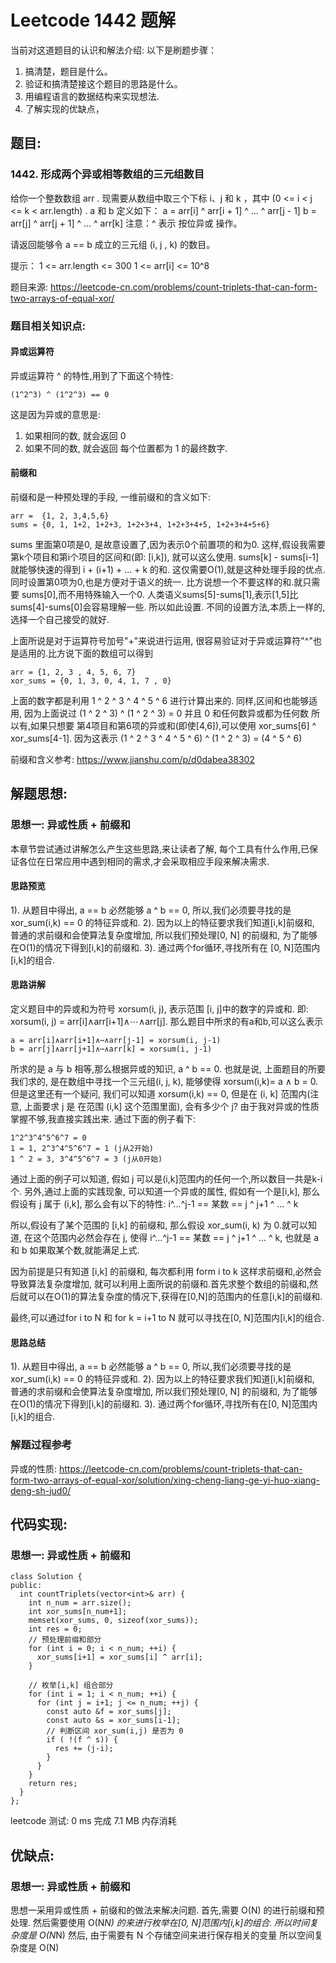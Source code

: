 # Leetcode 1442 题解

当前对这道题目的认识和解法介绍:
以下是刷题步骤：
1. 搞清楚，题目是什么。
2. 验证和搞清楚接这个题目的思路是什么。
3. 用编程语言的数据结构来实现想法.
4. 了解实现的优缺点，

## 题目:

### 1442. 形成两个异或相等数组的三元组数目
给你一个整数数组 arr .
现需要从数组中取三个下标 i、j 和 k ，其中 (0 <= i < j <= k < arr.length) .
a 和 b 定义如下：
a = arr[i] ^ arr[i + 1] ^ ... ^ arr[j - 1]
b = arr[j] ^ arr[j + 1] ^ ... ^ arr[k]
注意：^ 表示 按位异或 操作。

请返回能够令 a == b 成立的三元组 (i, j , k) 的数目。

提示：
1 <= arr.length <= 300
1 <= arr[i] <= 10^8

题目来源:
https://leetcode-cn.com/problems/count-triplets-that-can-form-two-arrays-of-equal-xor/

### 题目相关知识点:

#### 异或运算符
异或运算符 ^ 的特性,用到了下面这个特性:
```
(1^2^3) ^ (1^2^3) == 0
```
这是因为异或的意思是: 
1) 如果相同的数, 就会返回 0
2) 如果不同的数, 就会返回 每个位置都为 1 的最终数字.

#### 前缀和
前缀和是一种预处理的手段, 一维前缀和的含义如下:
```
arr =  {1, 2, 3,4,5,6}
sums = {0, 1, 1+2, 1+2+3, 1+2+3+4, 1+2+3+4+5, 1+2+3+4+5+6}
```
sums 里面第0项是0, 是故意设置了,因为表示0个前置项的和为0.
这样,假设我需要第k个项目和第i个项目的区间和(即: [i,k]), 就可以这么使用.
sums[k] - sums[i-1]
就能够快速的得到 i + (i+1) + ... + k 的和. 
这仅需要O(1),就是这种处理手段的优点. 
同时设置第0项为0,也是方便对于语义的统一. 比方说想一个不要这样的和.就只需要 sums[0],而不用特殊输入一个0. 人类语义sums[5]-sums[1],表示[1,5]比sums[4]-sums[0]会容易理解一些. 所以如此设置.
不同的设置方法,本质上一样的,选择一个自己接受的就好.

上面所说是对于运算符号加号"+"来说进行运用, 很容易验证对于异或运算符"^"也是适用的.比方说下面的数组可以得到
```
arr = {1, 2, 3 , 4, 5, 6, 7}
xor_sums = {0, 1, 3, 0, 4, 1, 7 , 0}
```
上面的数字都是利用 1 ^ 2 ^ 3 ^ 4 ^ 5 ^ 6 进行计算出来的.
同样,区间和也能够适用, 因为上面说过 (1 ^ 2 ^ 3) ^ (1 ^ 2 ^ 3) = 0
并且 0 和任何数异或都为任何数
所以有,如果只想要 第4项目和第6项的异或和(即使[4,6]),可以使用 xor_sums[6] ^ xor_sums[4-1]. 
因为这表示 (1 ^ 2 ^ 3 ^ 4 ^ 5 ^ 6) ^ (1 ^ 2 ^ 3) = (4 ^ 5 ^ 6)

前缀和含义参考:
https://www.jianshu.com/p/d0dabea38302

## 解题思想:

### 思想一: 异或性质 + 前缀和
本章节尝试通过讲解怎么产生这些思路,来让读者了解, 每个工具有什么作用,已保证各位在日常应用中遇到相同的需求,才会采取相应手段来解决需求.

#### 思路预览
1). 从题目中得出, a == b 必然能够 a ^ b == 0, 所以,我们必须要寻找的是 xor_sum(i,k) == 0 的特征异或和.
2). 因为以上的特征要求我们知道[i,k]前缀和, 普通的求前缀和会使算法复杂度增加, 所以我们预处理[0, N] 的前缀和, 为了能够在O(1)的情况下得到[i,k]的前缀和.
3). 通过两个for循环,寻找所有在 [0, N]范围内[i,k]的组合.

#### 思路讲解
定义题目中的异或和为符号 xorsum(i, j), 表示范围 [i, j]中的数字的异或和.
即: xorsum(i, j) = arr[i]∧arr[i+1]∧⋯∧arr[j].
那么题目中所求的有a和b,可以这么表示
```
a = arr[i]∧arr[i+1]∧⋯∧arr[j-1] = xorsum(i, j-1)
b = arr[j]∧arr[j+1]∧⋯∧arr[k] = xorsum(i, j-1)
```
所求的是 a 与 b 相等,那么根据异或的知识, a ^ b == 0.
也就是说, 上面题目的所要我们求的, 是在数组中寻找一个三元组(i, j, k), 能够使得 xorsum(i,k)= a ∧ b = 0.
但是这里还有一个疑问, 我们可以知道 xorsum(i,k) == 0, 但是在 (i, k] 范围内(注意, 上面要求 j 是 在范围 (i,k] 这个范围里面), 会有多少个 j?
由于我对异或的性质掌握不够,我直接实践出来.
通过下面的例子看下:
```
1^2^3^4^5^6^7 = 0
1 = 1, 2^3^4^5^6^7 = 1 (j从2开始)
1 ^ 2 = 3, 3^4^5^6^7 = 3 (j从0开始)
```
通过上面的例子可以知道, 假如 j 可以是(i,k]范围内的任何一个,所以数目一共是k-i个.
另外,通过上面的实践现象, 可以知道一个异或的属性, 假如有一个是[i,k], 那么假设有 j 属于 (i,k], 那么会有以下的特性:
i^...^j-1 == 某数 == j ^ j+1 ^ ... ^ k

所以,假设有了某个范围的 [i,k] 的前缀和, 那么假设 xor_sum(i, k) 为 0.就可以知道, 在这个范围内必然会存在 j, 使得 i^...^j-1 == 某数 == j ^ j+1 ^ ... ^ k, 也就是 a 和 b 如果取某个数,就能满足上式.

因为前提是只有知道 [i,k] 的前缀和, 每次都利用 form i to k 这样求前缀和,必然会导致算法复杂度增加, 就可以利用上面所说的前缀和.首先求整个数组的前缀和,然后就可以在O(1)的算法复杂度的情况下,获得在[0,N]的范围内的任意[i,k]的前缀和.

最终,可以通过for i to N 和 for k = i+1 to N 就可以寻找在[0, N]范围内[i,k]的组合.

#### 思路总结
1). 从题目中得出, a == b 必然能够 a ^ b == 0, 所以,我们必须要寻找的是 xor_sum(i,k) == 0 的特征异或和.
2). 因为以上的特征要求我们知道[i,k]前缀和, 普通的求前缀和会使算法复杂度增加, 所以我们预处理[0, N] 的前缀和, 为了能够在O(1)的情况下得到[i,k]的前缀和.
3). 通过两个for循环,寻找所有在[0, N]范围内[i,k]的组合.

### 解题过程参考
异或的性质:
https://leetcode-cn.com/problems/count-triplets-that-can-form-two-arrays-of-equal-xor/solution/xing-cheng-liang-ge-yi-huo-xiang-deng-sh-jud0/


## 代码实现:

### 思想一: 异或性质 + 前缀和
```
class Solution {
public:
  int countTriplets(vector<int>& arr) {
    int n_num = arr.size();
    int xor_sums[n_num+1];
    memset(xor_sums, 0, sizeof(xor_sums));
    int res = 0;
    // 预处理前缀和部分
    for (int i = 0; i < n_num; ++i) {
      xor_sums[i+1] = xor_sums[i] ^ arr[i];
    }

    // 枚举[i,k] 组合部分
    for (int i = 1; i < n_num; ++i) {
      for (int j = i+1; j <= n_num; ++j) {
        const auto &f = xor_sums[j];
        const auto &s = xor_sums[i-1];
        // 判断区间 xor_sum(i,j) 是否为 0 
        if ( !(f ^ s)) {
          res += (j-i);
        }
      }
    }
    return res;
  }
};
```
leetcode 测试:
0 ms 完成
7.1 MB 内存消耗

## 优缺点:

### 思想一: 异或性质 + 前缀和
思想一采用异或性质 + 前缀和的做法来解决问题.
首先,需要 O(N) 的进行前缀和预处理.
然后需要使用 O(N*N) 的来进行枚举在[0, N]范围内[i,k]的组合.
所以时间复杂度是 O(N*N)
然后, 由于需要有 N 个存储空间来进行保存相关的变量
所以空间复杂度是 O(N)
